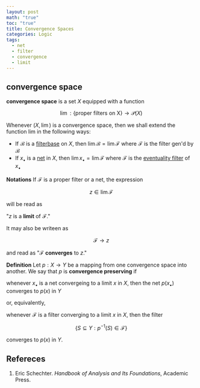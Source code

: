 ```yaml
---
layout: post
math: "true"
toc: "true"
title: Convergence Spaces
categories: Logic
tags:
  - net
  - filter
  - convergence
  - limit
---
```

## convergence space

**convergence space** is a set ${ X }$ equipped with a function

$$ \lim : \{ \mbox{proper filters on X} \} \to \mathcal{P}(X)$$

Whenever ${ (X,\lim) }$ is a convergence space, then we shall extend the function lim in the following ways:

- If ${ \mathcal{B} }$ is a [filterbase](https://paraconsistent.github.io/logic/2024/02/23/Filters-and-Nets.html#filters-and-ideals) on ${ X }$, then ${ \lim \mathcal{B} =\lim \mathcal{F}}$ where ${ \mathcal{F} }$ is the filter gen'd by ${ \mathcal{B} }$
- If ${ x_{\bullet} }$ is a [net](https://paraconsistent.github.io/logic/2024/02/23/Filters-and-Nets.html#nets) in ${ X }$, then ${ \lim x_{\bullet} = \lim \mathcal{F}}$ where ${ \mathcal{F} }$ is the [eventuality filter](https://paraconsistent.github.io/logic/2024/02/23/Filters-and-Nets.html#correspondence-between-nets-and-filters) of ${ x_{\bullet} }$

**Notations** If ${ \mathcal{F}  }$ is a proper filter or a net, the expression

$$ z \in \lim \mathcal{F} $$

will be read as

"${ z }$ is a **limit** of ${ \mathcal{F} }$."

It may also be writeen as

$$ \mathcal{F}\to z $$

and read as "${ \mathcal{F} }$ **converges** to ${ z }$."

**Definition** Let ${ p:X \to Y }$ be a mapping from one convergence space into another. We say that ${ p }$ is **convergence preserving** if

whenever ${ x_{\bullet} }$ is a net convergeing to a limit ${ x }$ in ${ X }$, then the net ${p(x_{\bullet})  }$ converges to ${ p(x) }$ in ${ Y }$

or, equivalently,

whenever ${ \mathcal{F} }$ is a filter converging to a limit ${ x }$ in ${ X }$, then the filter

$$ \{ S \subseteq Y : p^{-1}(S) \in \mathcal{F} \} $$

converges to ${ p(x) }$ in ${ Y }$.

## Refereces

1. Eric Schechter. *Handbook of Analysis and Its Foundations*, Academic Press.